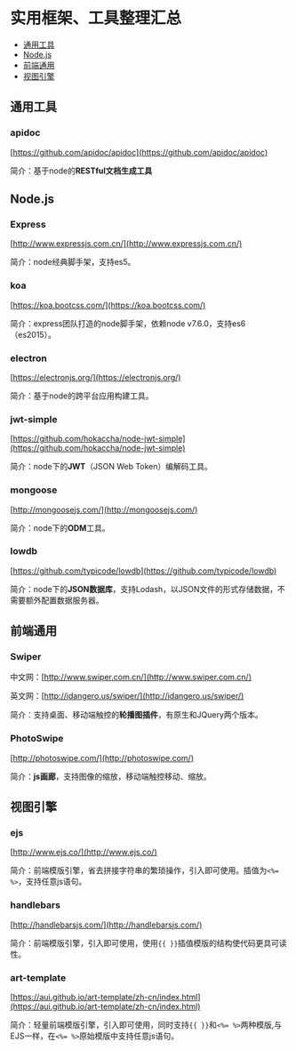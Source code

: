 # 实用框架、工具整理汇总
- [通用工具](#通用工具)
- [Node.js](#Node.js)
- [前端通用](#前端通用)
- [视图引擎](#视图引擎)


## 通用工具
### apidoc
[https://github.com/apidoc/apidoc](https://github.com/apidoc/apidoc)

简介：基于node的**RESTful文档生成工具**


## Node.js
### Express
[http://www.expressjs.com.cn/](http://www.expressjs.com.cn/)

简介：node经典脚手架，支持es5。


### koa
[https://koa.bootcss.com/](https://koa.bootcss.com/)

简介：express团队打造的node脚手架，依赖node v7.6.0，支持es6（es2015）。


### electron
[https://electronjs.org/](https://electronjs.org/)

简介：基于node的跨平台应用构建工具。


### jwt-simple
[https://github.com/hokaccha/node-jwt-simple](https://github.com/hokaccha/node-jwt-simple)

简介：node下的**JWT**（JSON Web Token）编解码工具。


### mongoose
[http://mongoosejs.com/](http://mongoosejs.com/)

简介：node下的**ODM**工具。


### lowdb
[https://github.com/typicode/lowdb](https://github.com/typicode/lowdb)

简介：node下的**JSON数据库**，支持Lodash，以JSON文件的形式存储数据，不需要额外配置数据服务器。


## 前端通用
### Swiper
中文网：[http://www.swiper.com.cn/](http://www.swiper.com.cn/)

英文网：[http://idangero.us/swiper/](http://idangero.us/swiper/)

简介：支持桌面、移动端触控的**轮播图插件**，有原生和JQuery两个版本。


### PhotoSwipe
[http://photoswipe.com/](http://photoswipe.com/)

简介：**js画廊**，支持图像的缩放，移动端触控移动、缩放。


## 视图引擎
### ejs
[http://www.ejs.co/](http://www.ejs.co/)

简介：前端模版引擎，省去拼接字符串的繁琐操作，引入即可使用。插值为`<%=  %>`，支持任意js语句。

### handlebars
[http://handlebarsjs.com/](http://handlebarsjs.com/)

简介：前端模版引擎，引入即可使用，使用`{{ }}`插值模版的结构使代码更具可读性。

### art-template
[https://aui.github.io/art-template/zh-cn/index.html](https://aui.github.io/art-template/zh-cn/index.html)

简介：轻量前端模版引擎，引入即可使用，同时支持`{{ }}`和`<%= %>`两种模版,与EJS一样，在`<%= %>`原始模版中支持任意js语句。